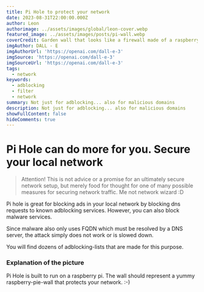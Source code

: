 ```yaml
---
title: Pi Hole to protect your network
date: 2023-08-31T22:00:00.000Z
author: Leon
authorimage: ../assets/images/global/leon-cover.webp
featured_image: ../assets/images/posts/pi-wall.webp
coverCredit: Garden wall that looks like a firewall made of a raspberry pie
imgAuthor: DALL - E
imgAuthorUrl: 'https://openai.com/dall-e-3'
imgSource: 'https://openai.com/dall-e-3'
imgSourceUrl: 'https://openai.com/dall-e-3'
tags:
  - network
keywords:
  - adblocking
  - filter
  - network
summary: Not just for adblocking... also for malicious domains
description: Not just for adblocking... also for malicious domains
showFullContent: false
hideComments: true
---
```


# Pi Hole can do more for you. Secure your local network

> Attention! This is not advice or a promise for an ultimately secure network setup, but merely food for thought for one of many possible measures for securing network traffic. Me not network wizard :D

Pi hole is great for blocking ads in your local network by blocking dns requests to known adblocking services. However, you can also block malware services.

Since malware also only uses FQDN which must be resolved by a DNS server, the attack simply does not work or is slowed down.

You will find dozens of adblocking-lists that are made for this purpose.

### Explanation of the picture

Pi Hole is built to run on a raspberry pi. The wall should represent a yummy raspberry-pie-wall that protects your network. :-)
